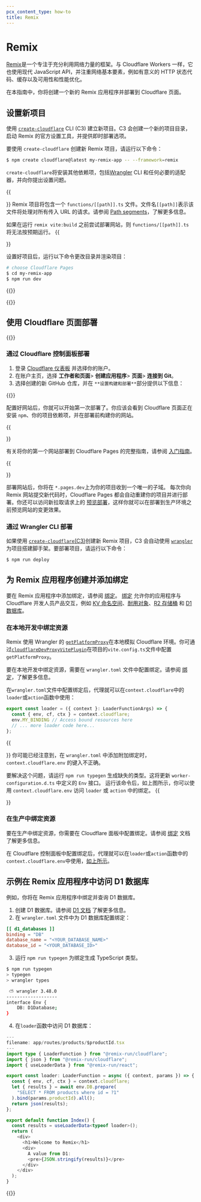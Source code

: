 ```yaml
---
pcx_content_type: how-to
title: Remix
---
```


# Remix

[Remix](https://remix.run/)是一个专注于充分利用网络力量的框架。与 Cloudflare Workers 一样，它也使用现代 JavaScript API，并注重网络基本要素，例如有意义的 HTTP 状态代码、缓存以及可用性和性能优化。

在本指南中，你将创建一个新的 Remix 应用程序并部署到 Cloudflare 页面。

## 设置新项目

使用 [`create-cloudflare`](https://www.npmjs.com/package/create-cloudflare) CLI (C3) 建立新项目。C3 会创建一个新的项目目录，启动 Remix 的官方设置工具，并提供即时部署选项。

要使用 `create-cloudflare` 创建新 Remix 项目，请运行以下命令：

```sh
$ npm create cloudflare@latest my-remix-app -- --framework=remix
```

`create-cloudflare`将安装其他依赖项，包括[Wrangler](/workers/wrangler/install-and-update/#check-your-wrangler-version) CLI 和任何必要的适配器，并向你提出设置问题。

{{<Aside type="warning" header="Before you deploy">}}
Remix 项目将包含一个 `functions/[[path]].ts` 文件。文件名`[[path]]`表示该文件将处理对所有传入 URL 的请求。请参阅 [Path segments](/pages/functions/routing/#dynamic-routes)，了解更多信息。

如果在运行 `remix vite:build` 之前尝试部署网站，则 `functions/[[path]].ts` 将无法按预期运行。
{{</Aside>}}

设置好项目后，运行以下命令更改目录并渲染项目：

```sh
# choose Cloudflare Pages
$ cd my-remix-app
$ npm run dev
```

{{<render file="_tutorials-before-you-start.md">}}

{{<render file="/_framework-guides/_create-github-repository_no_init.md">}}

## 使用 Cloudflare 页面部署

{{<render file="_deploy-via-c3.md" withParameters="Remix">}}

### 通过 Cloudflare 控制面板部署

1. 登录 [Cloudflare 仪表板](https://dash.cloudflare.com/) 并选择你的账户。
2. 在账户主页，选择 **工作者和页面**> **创建应用程序**> **页面**> **连接到 Git**。
3. 选择创建的新 GitHub 仓库，并在 `**设置构建和部署**`部分提供以下信息：

{{<pages-build-preset framework="remix">}}

配置好网站后，你就可以开始第一次部署了。你应该会看到 Cloudflare 页面正在安装 `npm`、你的项目依赖项，并在部署前构建你的网站。

{{<Aside type="note">}}

有关将你的第一个网站部署到 Cloudflare Pages 的完整指南，请参阅 [入门指南](/pages/get-started/)。

{{</Aside>}}

部署网站后，你将在 `*.pages.dev`上为你的项目收到一个唯一的子域。
每次你向 Remix 网站提交新代码时，Cloudflare Pages 都会自动重建你的项目并进行部署。你还可以访问新拉取请求上的 [预览部署](/pages/configuration/preview-deployments/)，这样你就可以在部署到生产环境之前预览网站的变更效果。

### 通过 Wrangler CLI 部署

如果使用 [`create-cloudflare`(C3)](https://www.npmjs.com/package/create-cloudflare)创建新 Remix 项目，C3 会自动使用 [`wrangler`](/workers/wrangler/)为项目搭建脚手架。要部署项目，请运行以下命令：

```sh
$ npm run deploy
```

## 为 Remix 应用程序创建并添加绑定

要在 Remix 应用程序中添加绑定，请参阅 [绑定](/pages/functions/bindings/)。
[绑定](/pages/functions/bindings/) 允许你的应用程序与 Cloudflare 开发人员产品交互，例如 [KV 命名空间](/kv/reference/how-kv-works/)、[耐用对象](/durable-objects/)、[R2 存储桶](/r2/) 和 [D1 数据库](/d1/)。

### 在本地开发中绑定资源

Remix 使用 Wrangler 的 [`getPlatformProxy`](/workers/wrangler/api/#getplatformproxy)在本地模拟 Cloudflare 环境。你可通过[`cloudflareDevProxyVitePlugin`](https://remix.run/docs/en/main/future/vite#cloudflare-proxy)在项目的`vite.config.ts`文件中配置`getPlatformProxy`。

要在本地开发中绑定资源，需要在 `wrangler.toml` 文件中配置绑定。请参阅 [绑定](/workers/wrangler/configuration/#bindings)，了解更多信息。

在`wrangler.toml`文件中配置绑定后，代理就可以在`context.cloudflare`中的`loader`或`action`函数中使用：

```typescript
export const loader = ({ context }: LoaderFunctionArgs) => {
  const { env, cf, ctx } = context.cloudflare;
  env.MY_BINDING // Access bound resources here
  // ... more loader code here...
};
```

{{<Aside header="Correcting the env type">}}
你可能已经注意到，在 `wrangler.toml` 中添加附加绑定时，`context.cloudflare.env` 的键入不正确。

要解决这个问题，请运行 `npm run typegen` 生成缺失的类型。这将更新 `worker-configuration.d.ts` 中定义的 `Env` 接口。
运行该命令后，如上图所示，你可以使用 `context.cloudflare.env` 访问 `loader` 或 `action` 中的绑定。
{{</Aside>}}


### 在生产中绑定资源

要在生产中绑定资源，你需要在 Cloudflare 面板中配置绑定。请参阅 [绑定](/pages/functions/bindings/) 文档了解更多信息。

在 Cloudflare 控制面板中配置绑定后，代理就可以在`loader`或`action`函数中的`context.cloudflare.env`中使用，[如上所示](#binding-resources-in-local-development)。

## 示例在 Remix 应用程序中访问 D1 数据库

例如，你将在 Remix 应用程序中绑定并查询 D1 数据库。

1. 创建 D1 数据库。请参阅 [D1 文档](/d1/) 了解更多信息。
2. 在 `wrangler.toml` 文件中为 D1 数据库配置绑定：

```toml
[[ d1_databases ]]
binding = "DB"
database_name = "<YOUR_DATABASE_NAME>"
database_id = "<YOUR_DATABASE_ID>"
```
3. 运行 `npm run typegen` 为绑定生成 TypeScript 类型。

```sh
$ npm run typegen
> typegen
> wrangler types

 ⛅️ wrangler 3.48.0
-------------------
interface Env {
	DB: D1Database;
}
```

4. 在`loader`函数中访问 D1 数据库：

```typescript
---
filename: app/routes/products/$productId.tsx
---
import type { LoaderFunction } from "@remix-run/cloudflare";
import { json } from "@remix-run/cloudflare";
import { useLoaderData } from "@remix-run/react";

export const loader: LoaderFunction = async ({ context, params }) => {
  const { env, cf, ctx } = context.cloudflare;
  let { results } = await env.DB.prepare(
    "SELECT * FROM products where id = ?1"
  ).bind(params.productId).all();
  return json(results);
};

export default function Index() {
  const results = useLoaderData<typeof loader>();
  return (
    <div>
      <h1>Welcome to Remix</h1>
      <div>
        A value from D1:
        <pre>{JSON.stringify(results)}</pre>
      </div>
    </div>
  );
}
```

{{<render file="/_framework-guides/_learn-more.md" withParameters="Remix">}}